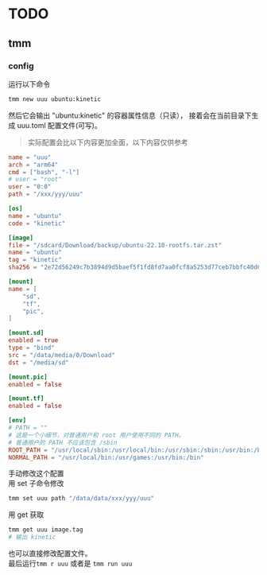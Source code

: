 # TODO

## tmm

### config

运行以下命令

```sh
tmm new uuu ubuntu:kinetic
```

然后它会输出 "ubuntu:kinetic" 的容器属性信息（只读）， 接着会在当前目录下生成 uuu.toml 配置文件(可写)。

> 实际配置会比以下内容更加全面，以下内容仅供参考

```toml
name = "uuu"
arch = "arm64"
cmd = ["bash", "-l"]
# user = "root"
user = "0:0"
path = "/xxx/yyy/uuu"

[os]
name = "ubuntu"
code = "kinetic"

[image]
file = "/sdcard/Download/backup/ubuntu-22.10-rootfs.tar.zst"
name = "ubuntu"
tag = "kinetic"
sha256 = "2e72d56249c7b3894d9d5baef5f1fd8fd7aa0fcf8a5253d77ceb7bbfc40d660b"

[mount]
name = [
    "sd",
    "tf",
    "pic",
]

[mount.sd]
enabled = true
type = "bind"
src = "/data/media/0/Download"
dst = "/media/sd"

[mount.pic]
enabled = false

[mount.tf]
enabled = false

[env]
# PATH = ""
# 这是一个小细节，对普通用户和 root 用户使用不同的 PATH。
# 普通用户的 PATH 不应该包含 /sbin
ROOT_PATH = "/usr/local/sbin:/usr/local/bin:/usr/sbin:/sbin:/usr/bin:/bin"
NORMAL_PATH = "/usr/local/bin:/usr/games:/usr/bin:/bin"
```

手动修改这个配置  
用 set 子命令修改

```sh
tmm set uuu path "/data/data/xxx/yyy/uuu"
```

用 get 获取

```sh
tmm get uuu image.tag
# 输出 kinetic
```

也可以直接修改配置文件。  
最后运行`tmm r uuu` 或者是 `tmm run uuu`
